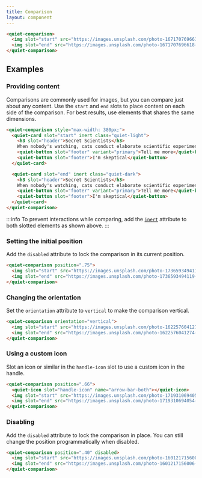 ```yaml
---
title: Comparison
layout: component
---
```


```html {.example}
<quiet-comparison>
  <img slot="start" src="https://images.unsplash.com/photo-1671707696618-ca0685b0012e?q=80&w=1000&auto=format&fit=crop&ixlib=rb-4.1.0&ixid=M3wxMjA3fDB8MHxwaG90by1wYWdlfHx8fGVufDB8fHx8fA%3D%3D" alt="An orange cat smiles up at the camera">
  <img slot="end" src="https://images.unsplash.com/photo-1671707696618-ca0685b0012e?q=80&w=1000&sat=-100&bri=-15&auto=format&fit=crop&ixlib=rb-4.1.0&ixid=M3wxMjA3fDB8MHxwaG90by1wYWdlfHx8fGVufDB8fHx8fA%3D%3D" alt="The same orange cat in a grayscale photo">
</quiet-comparison>
```

## Examples

### Providing content

Comparisons are commonly used for images, but you can compare just about any content. Use the `start` and `end` slots to place content on each side of the comparison. For best results, use elements that shares the same dimensions.

```html {.example}
<quiet-comparison style="max-width: 380px;">
  <quiet-card slot="start" inert class="quiet-light">
    <h3 slot="header">Secret Scientists</h3>
    When nobody's watching, cats conduct elaborate scientific experiments to determine if gravity still works by knocking things off shelves with deliberate precision.
    <quiet-button slot="footer" variant="primary">Tell me more</quiet-button>
    <quiet-button slot="footer">I'm skeptical</quiet-button>
  </quiet-card>

  <quiet-card slot="end" inert class="quiet-dark">
    <h3 slot="header">Secret Scientists</h3>
    When nobody's watching, cats conduct elaborate scientific experiments to determine if gravity still works by knocking things off shelves with deliberate precision.
    <quiet-button slot="footer" variant="primary">Tell me more</quiet-button>
    <quiet-button slot="footer">I'm skeptical</quiet-button>
  </quiet-card>
</quiet-comparison>
```

:::info
To prevent interactions while comparing, add the [`inert`](https://developer.mozilla.org/en-US/docs/Web/HTML/Reference/Global_attributes/inert) attribute to both slotted elements as shown above.
:::

### Setting the initial position

Add the `disabled` attribute to lock the comparison in its current position.

```html {.example}
<quiet-comparison position=".75">
  <img slot="start" src="https://images.unsplash.com/photo-1736593494119-d0a69181b414?q=80&w=1000&auto=format&fit=crop&ixlib=rb-4.1.0&ixid=M3wxMjA3fDB8MHxwaG90by1wYWdlfHx8fGVufDB8fHx8fA%3D%3D" alt="A kitten lays in its bed and cuddles a pillow">
  <img slot="end" src="https://images.unsplash.com/photo-1736593494119-d0a69181b414?q=80&w=1000&sat=-100&bri=-15&auto=format&fit=crop&ixlib=rb-4.1.0&ixid=M3wxMjA3fDB8MHxwaG90by1wYWdlfHx8fGVufDB8fHx8fA%3D%3D" alt="The same kitten in a grayscale photo">
</quiet-comparison>
```

### Changing the orientation

Set the `orientation` attribute to `vertical` to make the comparison vertical.

```html {.example}
<quiet-comparison orientation="vertical">
  <img slot="start" src="https://images.unsplash.com/photo-1622576041274-ae5dc580175d?q=80&w=800&auto=format&fit=crop&ixlib=rb-4.1.0&ixid=M3wxMjA3fDB8MHxwaG90by1wYWdlfHx8fGVufDB8fHx8fA%3D%3D" alt="Two kittens nestled up on a blanket">
  <img slot="end" src="https://images.unsplash.com/photo-1622576041274-ae5dc580175d?q=80&w=800&sat=-100&bri=-15&auto=format&fit=crop&ixlib=rb-4.1.0&ixid=M3wxMjA3fDB8MHxwaG90by1wYWdlfHx8fGVufDB8fHx8fA%3D%3D" alt="The same two kittens in a grayscale photo">
</quiet-comparison>
```

### Using a custom icon

Slot an icon or similar in the `handle-icon` slot to use a custom icon in the handle.

```html {.example}
<quiet-comparison position=".66">
  <quiet-icon slot="handle-icon" name="arrow-bar-both"></quiet-icon>
  <img slot="start" src="https://images.unsplash.com/photo-1719310694054-6fc99b7c14ec?q=80&w=1000&auto=format&fit=crop&ixlib=rb-4.1.0&ixid=M3wxMjA3fDB8MHxwaG90by1wYWdlfHx8fGVufDB8fHx8fA%3D%3D" alt="An orange kitten explores a tall grassy yard">
  <img slot="end" src="https://images.unsplash.com/photo-1719310694054-6fc99b7c14ec?q=80&w=1000&sat=-100&bri=-15&auto=format&fit=crop&ixlib=rb-4.1.0&ixid=M3wxMjA3fDB8MHxwaG90by1wYWdlfHx8fGVufDB8fHx8fA%3D%3D" alt="The same kitten in a grayscale photo">
</quiet-comparison>
```

### Disabling

Add the `disabled` attribute to lock the comparison in place. You can still change the position programmatically when disabled.

```html {.example}
<quiet-comparison position=".40" disabled>
  <img slot="start" src="https://images.unsplash.com/photo-1601217156006-3358e1514676?q=80&w=1000&auto=format&fit=crop&ixlib=rb-4.1.0&ixid=M3wxMjA3fDB8MHxwaG90by1wYWdlfHx8fGVufDB8fHx8fA%3D%3D" alt="A kitten peeks out from inside a cardboard box">
  <img slot="end" src="https://images.unsplash.com/photo-1601217156006-3358e1514676?q=80&w=1000&sat=-100&bri=-15&auto=format&fit=crop&ixlib=rb-4.1.0&ixid=M3wxMjA3fDB8MHxwaG90by1wYWdlfHx8fGVufDB8fHx8fA%3D%3D" alt="The same kitten in a grayscale photo">
</quiet-comparison>
```
